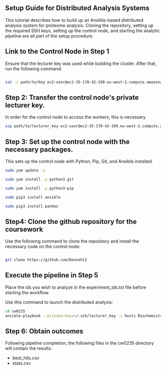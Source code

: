 ## Setup Guide for Distributed Analysis Systems

This tutorial describes how to build up an Ansible-based distributed analysis system for proteome analysis. 
Cloning the repository, setting up the required SSH keys, setting up the control node, and starting the analytic pipeline are all part of the setup procedure.

## Link to the Control Node in Step 1

Ensure that the lecturer key was used while building the cluster. After that, run the following command: 
```bash

ssh -i path/to/key ec2-user@ec2-35-178-42-199.eu-west-2.compute.amazonaws.com
```

## Step 2: Transfer the control node's private lecturer key.
In order for the control node to access the workers, this is necessary.

```bash
scp path/to/lecturer_key ec2-user@ec2-35-178-42-199.eu-west-2.compute.amazonaws.com:~/.ssh/lecturer_key
```
## Step 3: Set up the control node with the necessary packages.
This sets up the control node with Python, Pip, Git, and Ansible installed.

```bash
sudo yum update -y

sudo yum install -y python3 git

sudo yum install -y python3-pip

sudo pip3 install ansible

sudo pip3 install pandas
```

## Step4: Clone the github repository for the coursework
Use the following command to clone the repository and install the necessary code on the control node:
```bash

git clone https://github.com/Dennoh12
```

## Execute the pipeline in Step 5
Place the ids you wish to analyze in the experiment_ids.txt file before starting the workflow.

Use this command to launch the distributed analysis:
```bash
cd cw0235
ansible-playbook --private-key=~/.ssh/lecturer_key -i hosts Biochemistry_Pipeline
```


## Step 6: Obtain outcomes
Following pipeline completion, the following files in the cw0235 directory will contain the results:

- best_hits.csv
- stats.csv

